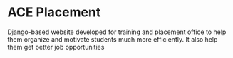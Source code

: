 # ACE Placement
 Django-based website developed for training and placement office to help them organize and motivate students much more efficiently. It also help them get better job opportunities
